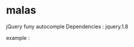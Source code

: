 malas
=====

jQuery funy autocomple
Dependencies : jquery.1.8

example :
<code>
<html>
<head>
<script type="text/javascript" src="http://code.jquery.com/jquery-latest.js"></scipt>
</head>
<body>

<input type="text" class="nbarang"/>
<input type="text" class="mbarang"/>
<input type="text" class="sbarang"/>
<input type="text" class="stbarang"/>
<input type="text" class="hbarang"/>

<script type:"text/javascript" >
  var data =[
				["Pulpen", "Snowman", "-", "Buah", "2.600"],
				["Spidol", "Snowman", "-", "Buah", "8.250"],
				["Tinta Stempel", "-", "-", "Botol", "24.700"],
				["Bantal Stempel", "-", "-", "Buah", "2.730"],
				["Hekter", "-", "Besar", "Buah", "16.000"],
				["Hekter", "-", "Kecil", "Buah", "6.500"],
				["Peluru Hekter", "-", "Besar", "Box", "49.400"],
				["Peluru Hekter", "-", "Kecil", "Box", "22.100"],
				["Amplop Panjang", "-", "Polos", "Dos", "14.300"],
				["Map Ordener", "-", "-", "Buah", "11.700"],
				["Tip-ex", "-", "-", "Dos", "7.020"],
				["Lem", "Agung", "Besar", "Buah", "6.110"],
				["Kertas HVS", "-", "Tanpa Kop", "Rim", "47.250"],
				["Map Plastik", "-", "-", "Buah", "1.300"],
				["Map Plastik", "-", "Tusuk", "Buah", "3.250"],
				["Map Biasa", "-", "-", "Lembar", "750"],
				["Map Besi", "-", "-", "Buah", "6.750"],
				["Map Schnelhecter", "-", "-", "Buah", "1.500"],
				["Pisau Cutter", "-", "-", "Buah", "13.000"],
				["Buku Tulis", "-", "Besar Isi 100 Lbr", "Buah", "13.000"],
				["Buku Tulis", "-", "Kecil Isi 100 Lbr", "Buah", "6.500"],
				["Isolasi Jilid", "-", "Besar", "Buah", "14.040"],
				["Pulpen Balliner", "-", "-","Buah", "17.550"]
			];
		
		$(".nbarang, .mbarang, .sbarang, .hbarang").malas(data);
</script>
</body>
</html>
</code>
